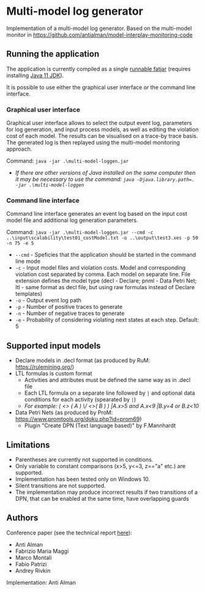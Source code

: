 # Multi-model log generator

Implementation of a multi-model log generator. Based on the multi-model monitor in https://github.com/antialman/model-interplay-monitoring-code


## Running the application

The application is currently compiled as a single [runnable fatjar](https://github.com/antialman/model-interplay-monitoring-code/releases/) (requires installing [Java 11 JDK](https://www.oracle.com/java/technologies/javase-jdk11-downloads.html)).

It is possible to use either the graphical user interface or the command line interface.


### Graphical user interface

Graphical user interface allows to select the output event log, parameters for log generation, and input process models, as well as editing the violation cost of each model. The results can be visualised on a trace-by trace basis. The generated log is then replayed using the multi-model monitoring approach.

Command: `java -jar .\multi-model-loggen.jar`
* _If there are other versions of Java installed on the same computer then it may be necessary to use the command: `java -Djava.library.path=. -jar .\multi-model-loggen`_


### Command line interface

Command line interface generates an event log based on the input cost model file and additional log generation parameters.

Command: `java -jar .\multi-model-loggen.jar --cmd -c ..\input\scalability\test01_costModel.txt -o ..\output\test3.xes -p 50 -n 75 -e 5`
* `--cmd` - Speficies that the application should be started in the command line mode
* `-c` - Input model files and violation costs. Model and corresponding violation cost separated by comma. Each model on separate line. File extension defines the model type (decl - Declare; pnml - Data Petri Net; ltl - same format as decl file, but using raw formulas instead of Declare templates)
* `-o` - Output event log path
* `-p` - Number of positive traces to generate
* `-n` - Number of negative traces to generate
* `-e` - Probability of considering violating next states at each step. Default: 5


## Supported input models
* Declare models in .decl format (as produced by RuM: https://rulemining.org/)
* LTL formulas is custom format
  * Activities and attributes must be defined the same way as in .decl file
  * Each LTL formula on a separate line followed by `|` and optional data conditions for each activity (spearated by `|`)
  * _For example: (  <> ( A ) \\/ <>( B )  ) |A.x>5 and A.x<9 |B.y=4 or B.z<10_
* Data Petri Nets (as produced by ProM: https://www.promtools.org/doku.php?id=prom69)
  * Plugin "Create DPN (Text language based)" by F.Mannhardt 


## Limitations

* Parentheses are currently not supported in conditions.
* Only variable to constant comparisons (x>5, y<=3, z=="a" etc.) are supported.
* Implementation has been tested only on Windows 10.
* Silent transitions are not supported.
* The implementation may produce incorrect results if two transitions of a DPN, that can be enabled at the same time, have overlapping guards

## Authors

Conference paper (see the technical report [here](https://arxiv.org/abs/2111.13136)):
* Anti Alman
* Fabrizio Maria Maggi
* Marco Montali
* Fabio Patrizi
* Andrey Rivkin

Implementation: Anti Alman

